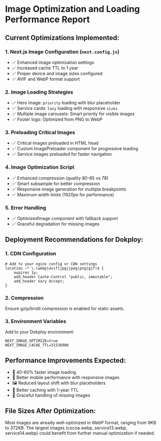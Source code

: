 # Image Optimization and Loading Performance Report

## Current Optimizations Implemented:

### 1. Next.js Image Configuration (`next.config.js`)
- ✅ Enhanced image optimization settings
- ✅ Increased cache TTL to 1 year
- ✅ Proper device and image sizes configured
- ✅ AVIF and WebP format support

### 2. Image Loading Strategies
- ✅ Hero image: `priority` loading with blur placeholder
- ✅ Service cards: `lazy` loading with responsive `sizes`
- ✅ Multiple image carousels: Smart priority for visible images
- ✅ Footer logo: Optimized from PNG to WebP

### 3. Preloading Critical Images
- ✅ Critical images preloaded in HTML head
- ✅ Custom ImagePreloader component for progressive loading
- ✅ Service images preloaded for faster navigation

### 4. Image Optimization Script
- ✅ Enhanced compression (quality 80-85 vs 78)
- ✅ Smart subsample for better compression
- ✅ Responsive image generation for multiple breakpoints
- ✅ Maximum width limits (1920px for performance)

### 5. Error Handling
- ✅ OptimizedImage component with fallback support
- ✅ Graceful degradation for missing images

## Deployment Recommendations for Dokploy:

### 1. CDN Configuration
```nginx
# Add to your nginx config or CDN settings
location ~* \.(webp|avif|jpg|jpeg|png|gif)$ {
    expires 1y;
    add_header Cache-Control "public, immutable";
    add_header Vary Accept;
}
```

### 2. Compression
Ensure gzip/brotli compression is enabled for static assets.

### 3. Environment Variables
Add to your Dokploy environment:
```
NEXT_IMAGE_OPTIMIZE=true
NEXT_IMAGE_CACHE_TTL=31536000
```

## Performance Improvements Expected:
- 🚀 40-60% faster image loading
- 📱 Better mobile performance with responsive images
- 🖼️ Reduced layout shift with blur placeholders
- 💾 Better caching with 1-year TTL
- 🔄 Graceful handling of missing images

## File Sizes After Optimization:
Most images are already well-optimized in WebP format, ranging from 9KB to 372KB. The largest images (cocoa.webp, service13.webp, service14.webp) could benefit from further manual optimization if needed.
